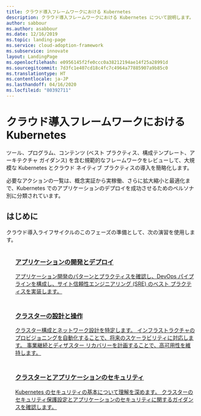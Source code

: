 ```yaml
---
title: クラウド導入フレームワークにおける Kubernetes
description: クラウド導入フレームワークにおける Kubernetes について説明します。
author: sabbour
ms.author: asabbour
ms.date: 12/16/2019
ms.topic: landing-page
ms.service: cloud-adoption-framework
ms.subservice: innovate
layout: LandingPage
ms.openlocfilehash: e0956145f2fe0ccc0a38212194ae14f25a28991d
ms.sourcegitcommit: 7d3fc1e407cd18c4fc7c4964a77885907a9b85c0
ms.translationtype: HT
ms.contentlocale: ja-JP
ms.lasthandoff: 04/16/2020
ms.locfileid: "80392711"
---
```

<!-- cSpell:ignore asabbour sabbour -->

# <a name="kubernetes-in-the-cloud-adoption-framework"></a>クラウド導入フレームワークにおける Kubernetes

ツール、プログラム、コンテンツ (ベスト プラクティス、構成テンプレート、アーキテクチャ ガイダンス) を含む規範的なフレームワークをレビューして、大規模な Kubernetes とクラウド ネイティブ プラクティスの導入を簡略化します。

必要なアクションの一覧は、概念実証から実稼働、さらに拡大縮小と最適化まで、Kubernetes でのアプリケーションのデプロイを成功させるためのペルソナ別に分類されています。

## <a name="get-started"></a>はじめに

クラウド導入ライフサイクルのこのフェーズの準備として、次の演習を使用します。

<!-- markdownlint-disable MD033 -->

<ul class="panelContent cardsF">
    <li style="display: flex; flex-direction: column;">
        <a href="./application-development.md">
            <div class="cardSize">
                <div class="cardPadding" style="padding-bottom:10px;">
                    <div class="card" style="padding-bottom:10px;">
                        <div class="cardImageOuter">
                            <div class="cardImage">
                                <img alt="" src="../../_images/icons/1.png" data-linktype="external">
                            </div>
                        </div>
                        <div class="cardText" style="padding-left:0px;">
                            <h3>アプリケーションの開発とデプロイ</h3>
アプリケーション開発のパターンとプラクティスを確認し、DevOps パイプラインを構成し、サイト信頼性エンジニアリング (SRE) のベスト プラクティスを実装します。
                        </div>
                    </div>
                </div>
            </div>
        </a>
    </li>
    <li style="display: flex; flex-direction: column;">
        <a href="./cluster-design-operations.md">
            <div class="cardSize">
                <div class="cardPadding" style="padding-bottom:10px;">
                    <div class="card" style="padding-bottom:10px;">
                        <div class="cardImageOuter">
                            <div class="cardImage">
                                <img alt="" src="../../_images/icons/2.png" data-linktype="external">
                            </div>
                        </div>
                        <div class="cardText" style="padding-left:0px;">
                            <h3>クラスターの設計と操作</h3>
クラスター構成とネットワーク設計を特定します。 インフラストラクチャのプロビジョニングを自動化することで、将来のスケーラビリティに対応します。 事業継続とディザスター リカバリーを計画することで、高可用性を維持します。
                        </div>
                    </div>
                </div>
            </div>
        </a>
    </li>
    <li style="display: flex; flex-direction: column;">
        <a href="./cluster-application-security.md">
            <div class="cardSize">
                <div class="cardPadding" style="padding-bottom:10px;">
                    <div class="card" style="padding-bottom:10px;">
                        <div class="cardImageOuter">
                            <div class="cardImage">
                                <img alt="" src="../../_images/icons/3.png" data-linktype="external">
                            </div>
                        </div>
                        <div class="cardText" style="padding-left:0px;">
                            <h3>クラスターとアプリケーションのセキュリティ</h3>
Kubernetes のセキュリティの基本について理解を深めます。 クラスターのセキュリティ保護設定とアプリケーションのセキュリティに関するガイダンスを確認します。
                        </div>
                    </div>
                </div>
            </div>
        </a>
    </li>
</ul>
<!-- markdownlint-enable MD033 -->
